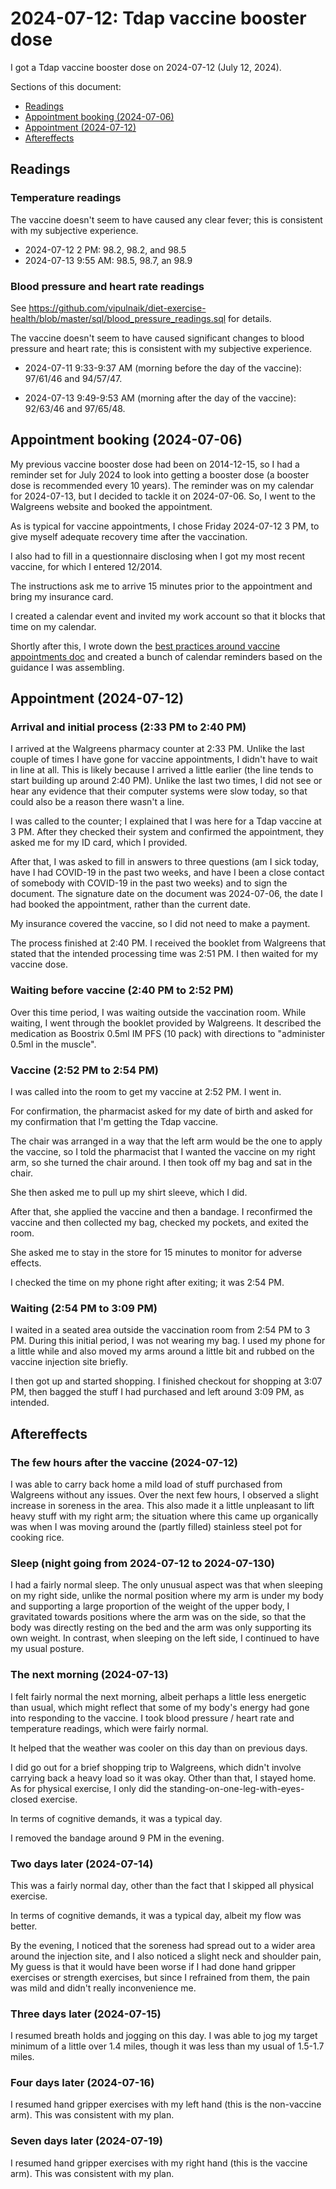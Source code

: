 # 2024-07-12: Tdap vaccine booster dose

I got a Tdap vaccine booster dose on 2024-07-12 (July 12, 2024).

Sections of this document:

* [Readings](#readings)
* [Appointment booking (2024-07-06)](#appointment-booking-2024-07-06)
* [Appointment (2024-07-12)](#appointment-2024-07-12)
* [Aftereffects](#aftereffects)

## Readings

### Temperature readings

The vaccine doesn't seem to have caused any clear fever; this is
consistent with my subjective experience.

* 2024-07-12 2 PM: 98.2, 98.2, and 98.5
* 2024-07-13 9:55 AM: 98.5, 98.7, an 98.9

### Blood pressure and heart rate readings

See
https://github.com/vipulnaik/diet-exercise-health/blob/master/sql/blood_pressure_readings.sql
for details.

The vaccine doesn't seem to have caused significant changes to blood
pressure and heart rate; this is consistent with my subjective
experience.

* 2024-07-11 9:33-9:37 AM (morning before the day of the vaccine):
  97/61/46 and 94/57/47.

* 2024-07-13 9:49-9:53 AM (morning after the day of the vaccine):
  92/63/46 and 97/65/48.

## Appointment booking (2024-07-06)

My previous vaccine booster dose had been on 2014-12-15, so I had a
reminder set for July 2024 to look into getting a booster dose (a
booster dose is recommended every 10 years). The reminder was on my
calendar for 2024-07-13, but I decided to tackle it on 2024-07-06. So,
I went to the Walgreens website and booked the appointment.

As is typical for vaccine appointments, I chose Friday 2024-07-12 3
PM, to give myself adequate recovery time after the vaccination.

I also had to fill in a questionnaire disclosing when I got my most
recent vaccine, for which I entered 12/2014.

The instructions ask me to arrive 15 minutes prior to the appointment
and bring my insurance card.

I created a calendar event and invited my work account so that it
blocks that time on my calendar.

Shortly after this, I wrote down the [best practices around vaccine
appointments
doc](https://github.com/vipulnaik/diet-exercise-health/blob/master/best-practices/best-practices-around-vaccine-appointments.md)
and created a bunch of calendar reminders based on the guidance I was
assembling.

## Appointment (2024-07-12)

### Arrival and initial process (2:33 PM to 2:40 PM)

I arrived at the Walgreens pharmacy counter at 2:33 PM. Unlike the
last couple of times I have gone for vaccine appointments, I didn't
have to wait in line at all. This is likely because I arrived a little
earlier (the line tends to start building up around 2:40 PM). Unlike
the last two times, I did not see or hear any evidence that their
computer systems were slow today, so that could also be a reason there
wasn't a line.

I was called to the counter; I explained that I was here for a Tdap
vaccine at 3 PM. After they checked their system and confirmed the
appointment, they asked me for my ID card, which I provided.

After that, I was asked to fill in answers to three questions (am I
sick today, have I had COVID-19 in the past two weeks, and have I been
a close contact of somebody with COVID-19 in the past two weeks) and
to sign the document. The signature date on the document was
2024-07-06, the date I had booked the appointment, rather than the
current date.

My insurance covered the vaccine, so I did not need to make
a payment.

The process finished at 2:40 PM. I received the booklet from Walgreens
that stated that the intended processing time was 2:51 PM. I then
waited for my vaccine dose.

### Waiting before vaccine (2:40 PM to 2:52 PM)

Over this time period, I was waiting outside the vaccination
room. While waiting, I went through the booklet provided by
Walgreens. It described the medication as Boostrix 0.5ml IM PFS (10
pack) with directions to "administer 0.5ml in the muscle".

### Vaccine (2:52 PM to 2:54 PM)

I was called into the room to get my vaccine at 2:52 PM. I went
in.

For confirmation, the pharmacist asked for my date of birth and asked
for my confirmation that I'm getting the Tdap vaccine.

The chair was arranged in a way that the left arm would be the one to
apply the vaccine, so I told the pharmacist that I wanted the vaccine
on my right arm, so she turned the chair around. I then took off my
bag and sat in the chair.

She then asked me to pull up my shirt sleeve, which I did.

After that, she applied the vaccine and then a bandage. I reconfirmed
the vaccine and then collected my bag, checked my pockets, and exited
the room.

She asked me to stay in the store for 15 minutes to monitor for
adverse effects.

I checked the time on my phone right after exiting; it was 2:54 PM.

### Waiting (2:54 PM to 3:09 PM)

I waited in a seated area outside the vaccination room from 2:54 PM to
3 PM. During this initial period, I was not wearing my bag. I used my
phone for a little while and also moved my arms around a little bit
and rubbed on the vaccine injection site briefly.

I then got up and started shopping. I finished checkout for
shopping at 3:07 PM, then bagged the stuff I had purchased and left
around 3:09 PM, as intended.

## Aftereffects

### The few hours after the vaccine (2024-07-12)

I was able to carry back home a mild load of stuff purchased from
Walgreens without any issues. Over the next few hours, I observed a
slight increase in soreness in the area. This also made it a little
unpleasant to lift heavy stuff with my right arm; the situation where
this came up organically was when I was moving around the (partly
filled) stainless steel pot for cooking rice.

### Sleep (night going from 2024-07-12 to 2024-07-130)

I had a fairly normal sleep. The only unusual aspect was that when
sleeping on my right side, unlike the normal position where my arm is
under my body and supporting a large proportion of the weight of the
upper body, I gravitated towards positions where the arm was on the
side, so that the body was directly resting on the bed and the arm was
only supporting its own weight. In contrast, when sleeping on the left
side, I continued to have my usual posture.

### The next morning (2024-07-13)

I felt fairly normal the next morning, albeit perhaps a little less
energetic than usual, which might reflect that some of my body's
energy had gone into responding to the vaccine. I took blood pressure
/ heart rate and temperature readings, which were fairly normal.

It helped that the weather was cooler on this day than on previous
days.

I did go out for a brief shopping trip to Walgreens, which didn't
involve carrying back a heavy load so it was okay. Other than that, I
stayed home. As for physical exercise, I only did the
standing-on-one-leg-with-eyes-closed exercise.

In terms of cognitive demands, it was a typical day.

I removed the bandage around 9 PM in the evening.

### Two days later (2024-07-14)

This was a fairly normal day, other than the fact that I skipped all
physical exercise.

In terms of cognitive demands, it was a typical day, albeit my flow
was better.

By the evening, I noticed that the soreness had spread out to a wider
area around the injection site, and I also noticed a slight neck and
shoulder pain, My guess is that it would have been worse if I had done
hand gripper exercises or strength exercises, but since I refrained
from them, the pain was mild and didn't really inconvenience me.

### Three days later (2024-07-15)

I resumed breath holds and jogging on this day. I was able to jog my
target minimum of a little over 1.4 miles, though it was less than my
usual of 1.5-1.7 miles.

### Four days later (2024-07-16)

I resumed hand gripper exercises with my left hand (this is the
non-vaccine arm). This was consistent with my plan.

### Seven days later (2024-07-19)

I resumed hand gripper exercises with my right hand (this is the
vaccine arm). This was consistent with my plan.
